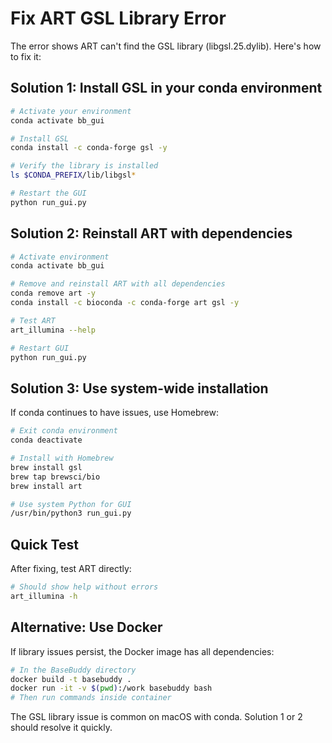 # Fix ART GSL Library Error

The error shows ART can't find the GSL library (libgsl.25.dylib). Here's how to fix it:

## Solution 1: Install GSL in your conda environment

```bash
# Activate your environment
conda activate bb_gui

# Install GSL
conda install -c conda-forge gsl -y

# Verify the library is installed
ls $CONDA_PREFIX/lib/libgsl*

# Restart the GUI
python run_gui.py
```

## Solution 2: Reinstall ART with dependencies

```bash
# Activate environment
conda activate bb_gui

# Remove and reinstall ART with all dependencies
conda remove art -y
conda install -c bioconda -c conda-forge art gsl -y

# Test ART
art_illumina --help

# Restart GUI
python run_gui.py
```

## Solution 3: Use system-wide installation

If conda continues to have issues, use Homebrew:

```bash
# Exit conda environment
conda deactivate

# Install with Homebrew
brew install gsl
brew tap brewsci/bio
brew install art

# Use system Python for GUI
/usr/bin/python3 run_gui.py
```

## Quick Test

After fixing, test ART directly:

```bash
# Should show help without errors
art_illumina -h
```

## Alternative: Use Docker

If library issues persist, the Docker image has all dependencies:

```bash
# In the BaseBuddy directory
docker build -t basebuddy .
docker run -it -v $(pwd):/work basebuddy bash
# Then run commands inside container
```

The GSL library issue is common on macOS with conda. Solution 1 or 2 should resolve it quickly.